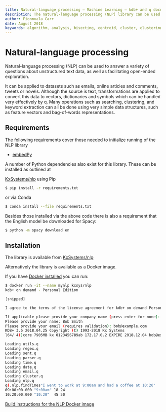 ```yaml
---
title: Natural-language processing – Machine Learning – kdb+ and q documentation
description: The natural-language processing (NLP) library can be used to answer a variety of questions about unstructured text data, as well as facilitating open-ended exploration.
author: Fionnuala Carr
date: August 2018
keywords: algorithm, analysis, bisecting, centroid, cluster, clustering, comparison, corpora, corpus, document, email, feature, file, k-mean, kdbplus, learning, library, machine, machine learning, mbox, message, ml, nlp, parse, parsing, q, sentiment, similarity, string function, vector
---
```

# <i class="fas fa-share-alt"></i> Natural-language processing 



Natural-language processing (NLP) can be used to answer a variety of questions about unstructured text data, as well as facilitating open-ended exploration.

It can be applied to datasets such as emails, online articles and comments, tweets or novels. Although the source is text, transformations are applied to convert this data to vectors, dictionaries and symbols which can be handled very effectively by q. Many operations such as searching, clustering, and keyword extraction can all be done using very simple data structures, such as feature vectors and bag-of-words representations.

## Requirements

The following requirements cover those needed to initialize running of the NLP library

-   [embedPy](../embedpy/index.md)

A number of Python dependencies also exist for this library. These can be installed as outlined at

<i class="fab fa-github"></i>
[KxSystems/nlp](https://github.com/kxsystems/nlp)
using Pip

```bash
$ pip install -r requirements.txt
```

or via Conda

```bash
$ conda install --file requirements.txt
```

Besides those installed via the above code there is also a requirement that the English model be downloaded for Spacy:

```bash
$ python -m spacy download en
```


## Installation

The library is available from
<i class="fab fa-github"></i> [KxSystems/nlp](https://github.com/kxsystems/nlp)

Alternatively the library is available as a Docker image.

If you have [Docker installed](https://www.docker.com/products/docker-engine) you can run:

```bash
$ docker run -it --name mynlp kxsys/nlp
kdb+ on demand - Personal Edition

[snipped]

I agree to the terms of the license agreement for kdb+ on demand Personal Edition (N/y): y

If applicable please provide your company name (press enter for none): ACME Limited
Please provide your name: Bob Smith
Please provide your email (requires validation): bob@example.com
KDB+ 3.5 2018.04.25 Copyright (C) 1993-2018 Kx Systems
l64/ 4()core 7905MB kx 0123456789ab 172.17.0.2 EXPIRE 2018.12.04 bob@example.com KOD #0000000

Loading utils.q
Loading regex.q
Loading sent.q
Loading parser.q
Loading time.q
Loading date.q
Loading email.q
Loading cluster.q
Loading nlp.q
q).nlp.findTimes"I went to work at 9:00am and had a coffee at 10:20"
09:00:00.000 "9:00am" 18 24
10:20:00.000 "10:20"  45 50
```

<i class="fab fa-github"></i>
[Build instructions for the NLP Docker image](https://github.com/KxSystems/nlp/blob/master/docker/README.md)
